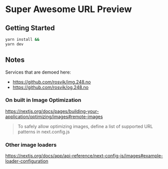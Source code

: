 # Super Awesome URL Preview

## Getting Started


```bash
yarn install &&
yarn dev
```

## Notes

Services that are demoed here:

- https://github.com/rosvik/img.248.no
- https://github.com/rosvik/og.248.no

### On built in Image Optimization

https://nextjs.org/docs/pages/building-your-application/optimizing/images#remote-images

> To safely allow optimizing images, define a list of supported URL patterns in next.config.js

### Other image loaders

https://nextjs.org/docs/app/api-reference/next-config-js/images#example-loader-configuration
